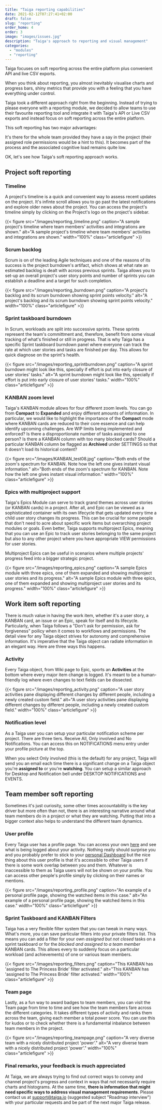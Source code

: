 ```yaml
---
title: "Taiga reporting capabilities"
date: 2021-02-12T07:27:41+02:00
draft: false
slug: "reporting"
order_home: 4
order: 3
image: "images/issues.jpg"
description: "Taiga's approach to reporting and visual management"
categories:
  - "modules"
  - "reporting"
---
```


Taiga focuses on soft reporting across the entire platform plus convenient API and live CSV exports.

When you think about reporting, you almost inevitably visualise charts and progress bars, shiny metrics that provide you with a feeling that you have everything under control.

Taiga took a different approach right from the beginning. Instead of trying to please everyone with a reporting module, we decided to allow teams to use their favourite reporting tool and integrate it with Taiga's API or Live CSV exports and instead focus on soft reporting across the entire platform.

This soft reporting has two major advantages:

It's there for the whole team provided they have a say in the project (their assigned role permissions would be a hint to this).
It becomes part of the process and the associated cognitive load remains quite low.

OK, let's see how Taiga's soft reporting approach works.

## Project soft reporting

### Timeline

A project's timeline is a quick and convenient way to assess recent updates on the project. It's infinte scroll allows you to go past the latest notifications and explore older news about the project. You can access the project's timeline simply by clicking on the Project's logo on the project's sidebar.

{{< figure src="/images/reporting_timeline.png" caption="A sample project's timeline where team members' activities and integrations are shown." alt="A sample project's timeline where team members' activities and integrations are shown." width="100%" class="articlefigure" >}}

### Scrum backlog

Scrum is on of the leading Agile techniques and one of the reasons of its success is the project burndown's artifact, which shows at what rate an estimated backlog is dealt with across previous sprints. Taiga allows you to set-up an overall project's user story points and number of sprints you can establish a deadline and a target for such completion.

{{< figure src="/images/reporting_burndown.png" caption="A project's backlog and its scrum burndown showing sprint points velocity." alt="A project's backlog and its scrum burndown showing sprint points velocity." width="100%" class="articlefigure" >}}

### Sprint taskboard burndown

In Scrum, workloads are split into successive sprints. These sprints represent the team's committment and, therefore, benefit from some visual tracking of what's finished or still in progress. That is why Taiga has a specific Sprint taskboard burndown panel where everyone can track the rate at which user stories and tasks are finished per day. This allows for quick diagnose on the sprint's health.

{{< figure src="/images/reporting_sprintburndown.png" caption="A sprint burndown might look like this, specially if effort is put into early closure of user stories' tasks." alt="A sprint burndown might look like this, specially if effort is put into early closure of user stories' tasks." width="100%" class="articlefigure" >}}

### KANBAN zoom level

Taiga's KANBAN module allows for four different zoom levels. You can go from **Compact** to **Expanded** and enjoy different amounts of information. In particular, we would like to highlight the importance of the **Compact** mode where KANBAN cards are reduced to their core essence and can help identify upcoming challenges. Are WIP limits being implemented and enforced? Is there a disproportionate number of tasks assigned to one person? Is there a KANBAN column with too many blocked cards? Should a particular KANBAN column be flagged as **Archived** under SETTINGS so that it doesn't load its historical content?

{{< figure src="/images/KANBAN_test08.jpg" caption="Both ends of the zoom's spectrum for KANBAN. Note how the left one gives instant visual information." alt="Both ends of the zoom's spectrum for KANBAN. Note how the left one gives instant visual information." width="100%" class="articlefigure" >}}


### Epics with multiproject support

Taiga's Epics Module can serve to track grand themes across user stories (or KANBAN cards) in a project. After all, and Epic can be viewed as a sophisticated container with its own lifecycle that gets updated every time a child user story changes its progress. This can be crucial for some people that don't need to acre about specific work items but overarching project modules or goals. Even better, Taiga supports multiproject Epics, meaning that you can use an Epic to track user stories belonging to the same project but also to any other project where you have appropriate VIEW permissions for user stories.

Multiproject Epics can be useful in scenarios where multiple projects' progress feed into a bigger strategic project.

{{< figure src="/images/reporting_epics.png" caption="A sample Epics module with three epics, one of them expanded and showing multiproject user stories and its progress." alt="A sample Epics module with three epics, one of them expanded and showing multiproject user stories and its progress." width="100%" class="articlefigure" >}}

## Work item soft reporting

There is much value in having the work item, whether it's a user story, a KANBAN card, an issue or an Epic, speak for itself and its lifecycle. Particularly, when Taiga follows a "Don't ask for permission, ask for forgiveness" poilicy when it comes to workflows and permissions. The detail view for any Taiga object strives for autonomy and comprehensive information. It's imperative that the Taiga object can radiate information in an elegant way. Here are three ways this happens.

### Activity

Every Taiga object, from Wiki page to Epic, sports an **Activities** at the bottom where every major item change is logged. It's meant to be a human-friendly log where even changes to text fields can be dissected.

{{< figure src="/images/reporting_activity.png" caption="A user story activities pane displaying different changes by different people, including a newly created custom field." alt="A user story activities pane displaying different changes by different people, including a newly created custom field." width="100%" class="articlefigure" >}}

### Notification level

As a Taiga user you can setup your particular notification scheme per project. There are three tiers. Receive All, Only involved and No Notifications. You can access this on NOTIFICATIONS menu entry under your profile picture at the top.

When you select Only involved (this is the default) for any project, Taiga will send you an email each time there is a significant change on a Taiga object you're **assigned to** or you're **watching**. You can setup a similar approach for Desktop and Notification bell under DESKTOP NOTIFICATIONS and EVENTS.

## Team member soft reporting

Sometimes it's just curiosity, some other times accountability is the key driver but more often than not, there is an interesting narrative around what team members do in a project or what they are watching. Putting that into a bigger context also helps to understand the different team dynamics.

### User profile

Every Taiga user has a profile page. You can access your own [here](https://tree.taiga.io/profile) and see what is being logged about your activity. Nothing really should surprise you and you probably prefer to stick to your [personal Dashboard](https://tree.taiga.io/) but the nice thing about this user profile is that it's accessible to other Taiga users if there is some work overlap between you and them. Whatever is inaccessible to them as Taiga users will not be shown on your profile.
You can access other people's profile simply by clicking on their names or mentions.

{{< figure src="/images/reporting_profile.png" caption="An example of a personal profile page, showing the watched items in this case." alt="An example of a personal profile page, showing the watched items in this case." width="100%" class="articlefigure" >}}


### Sprint Taskboard and KANBAN Filters

Taiga has a very flexible filter system that you can tweak in many ways. What's more, you can save particular filters into your private filters list. This means you can add a filter for your own *assigned but not closed* tasks on a sprint taskboard or for the *blocked and assigned to a team member* KANBAN cards. This allows every to suddenly focus on a particular workload (and achievements) of one or various team members.

{{< figure src="/images/reporting_filters.png" caption="This KANBAN has 'assigned to The Princess Bride' filter activated." alt="This KANBAN has 'assigned to The Princess Bride' filter activated." width="100%" class="articlefigure" >}}

### Team page

Lastly, as a fun way to award badges to team members, you can visit the Team page from time to time and see how the team members fare across the different categories. It takes different types of activity and ranks them across the team, giving each member a total *power* score. You can use this for kudos or to check whether there is a fundamental inbalance between team members in the project.

{{< figure src="/images/reporting_teampage.png" caption="A very diverse team with a nicely distributed project 'power'." alt="A very diverse team with a nicely distributed project 'power'." width="100%" class="articlefigure" >}}

### Final remarks, your feedback is much appreciated

At Taiga, we are always trying to find out correct ways to convey and channel project's progress and context in ways that not necessarily require charts and histograms. At the same time, **there is information that might need specific ways to address visual management requirements**. Please contact us at support@taiga.io (suggested subject "Roadmap interview") with your particular requests and be part of the next major Taiga release.